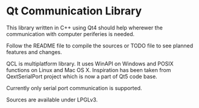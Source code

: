 # Qt Communication Library #

This library written in C++ using Qt4 should help wherewer the communication with computer periferies is needed.

Follow the README file to compile the sources or TODO file to see planned features and changes.

QCL is multiplatform library. It uses WinAPI on Windows and POSIX functions on Linux and Mac OS X.
Inspiration has been taken from QextSerialPort project which is now a part of Qt5 code base.

Currently only serial port communication is supported.

Sources are available under LPGLv3.
